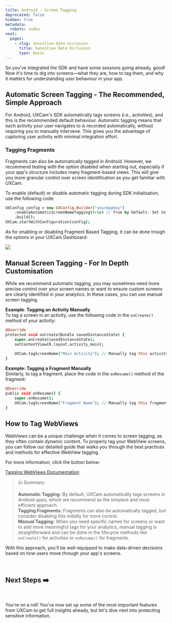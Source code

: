 ```yaml
---
title: Android - Screen Tagging
deprecated: false
hidden: true
metadata:
  robots: index
next:
  pages:
    - slug: sensitive-data-occlusion
      title: Sensitive Data Occlusion
      type: basic
---
```

So you've integrated the SDK and have some sessions going already, good! Now it's time to dig into screens—what they are, how to tag them, and why it matters for understanding user behaviour in your app.

## Automatic Screen Tagging - The Recommended, Simple Approach

For Android, UXCam's SDK automatically tags screens (i.e., activities), and this is the recommended default behaviour. Automatic tagging means that each activity your user navigates to is recorded automatically, without requiring you to manually intervene. This gives you the advantage of capturing user activity with minimal integration effort.

### Tagging Fragments

Fragments can also be automatically tagged in Android. However, we recommend testing with the option disabled when starting out, especially if your app's structure includes many fragment-based views. This will give you more granular control over screen identification as you get familiar with UXCam.

To enable (default) or disable automatic tagging during SDK initialisation, use the following code:

```coffeescript Android
UXConfig config = new UXConfig.Builder("yourAppKey")
    .enableAutomaticScreenNameTagging(true) // True by Default. Set to false if you want to disable automatic screen tagging.
    .build();
UXCam.startWithConfiguration(config);

```

As for enabling or disabling Fragment Based Tagging, it can be done trough the options in your UXCam Dashboard:

<Image align="center" src="https://files.readme.io/07229bc9d7a26e06060c2acbd17e5204d40f73c933de16f20d85a2b24f1f8adf-image.png" />

## Manual Screen Tagging - For In Depth Customisation

While we recommend automatic tagging, you may sometimes need more precise control over your screen names or want to ensure custom screens are clearly identified in your analytics. In these cases, you can use manual screen tagging.

**Example**: **Tagging an Activity Manually**\
To tag a screen in an activity, use the following code in the `onCreate()` method of your activity:

```coffeescript Android
@Override
protected void onCreate(Bundle savedInstanceState) {
    super.onCreate(savedInstanceState);
    setContentView(R.layout.activity_main);
  
    UXCam.tagScreenName("Main Activity"); // Manually tag this activity with a screen name.
}
```

**Example: Tagging a Fragment Manually**\
Similarly, to tag a fragment, place the code in the `onResume()` method of the fragment:

```coffeescript Android
@Override
public void onResume() {
    super.onResume();
    UXCam.tagScreenName("Fragment Name"); // Manually tag this fragment with a screen name.
}

```

## How to Tag WebViews

WebViews can be a unique challenge when it comes to screen tagging, as they often contain dynamic content. To properly tag your WebView screens, you can follow our detailed guide that walks you through the best practices and methods for effective WebView tagging.

For more information, click the button below:

[Tagging WebViews Documentation](/docs/web-view-tagging)

> 👍 Summary:
>
> **Automatic Tagging:** By default, UXCam automatically tags screens in Android apps, which we recommend as the simplest and most efficient approach.\
> **Tagging Fragments:** Fragments can also be automatically tagged, but consider disabling this initially for more control.\
> **Manual Tagging:** When you need specific names for screens or want to add more meaningful tags for your analytics, manual tagging is straightforward and can be done in the lifecycle methods like `onCreate()` for activities or `onResume()` for fragments.

With this approach, you'll be well-equipped to make data-driven decisions based on how users move through your app's screens.

<br />

## Next Steps ➡️

<br />

You're on a roll! You've now set up some of the most important features from UXCam to get full insights already, but let's dive next into protecting sensitive information.
